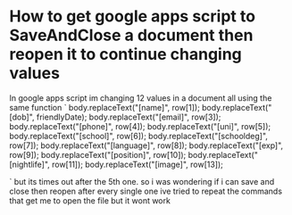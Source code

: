 
# How to get google apps script to SaveAndClose a document then reopen it to continue changing values

In google apps script im changing 12 values in a document all using the same function `
    body.replaceText("[name]", row[1]);
    body.replaceText("[dob]", friendlyDate);
    body.replaceText("[email]", row[3]);
    body.replaceText("[phone]", row[4]);
    body.replaceText("[uni]", row[5]);
    body.replaceText("[school]", row[6]);
    body.replaceText("[schooldeg]", row[7]);
    body.replaceText("[language]", row[8]);
    body.replaceText("[exp]", row[9]);
    body.replaceText("[position]", row[10]);
    body.replaceText("[nightlife]", row[11]);
    body.replaceText("[image]", row[13]);

`
but its times out after the 5th one. so i was wondering if i can save and close then reopen after every single one
ive tried to repeat the commands that get me to open the file but it wont work

        